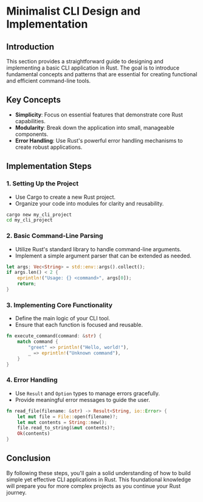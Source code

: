 # Minimalist CLI Design and Implementation

## Introduction

This section provides a straightforward guide to designing and implementing a basic CLI application in Rust. The goal is to introduce fundamental concepts and patterns that are essential for creating functional and efficient command-line tools.

## Key Concepts

- **Simplicity**: Focus on essential features that demonstrate core Rust capabilities.
- **Modularity**: Break down the application into small, manageable components.
- **Error Handling**: Use Rust's powerful error handling mechanisms to create robust applications.

## Implementation Steps

### 1. Setting Up the Project

- Use Cargo to create a new Rust project.
- Organize your code into modules for clarity and reusability.

```bash
cargo new my_cli_project
cd my_cli_project
```

### 2. Basic Command-Line Parsing

- Utilize Rust's standard library to handle command-line arguments.
- Implement a simple argument parser that can be extended as needed.

```rust
let args: Vec<String> = std::env::args().collect();
if args.len() < 2 {
    eprintln!("Usage: {} <command>", args[0]);
    return;
}
```

### 3. Implementing Core Functionality

- Define the main logic of your CLI tool.
- Ensure that each function is focused and reusable.

```rust
fn execute_command(command: &str) {
    match command {
        "greet" => println!("Hello, world!"),
        _ => eprintln!("Unknown command"),
    }
}
```

### 4. Error Handling

- Use `Result` and `Option` types to manage errors gracefully.
- Provide meaningful error messages to guide the user.

```rust
fn read_file(filename: &str) -> Result<String, io::Error> {
    let mut file = File::open(filename)?;
    let mut contents = String::new();
    file.read_to_string(&mut contents)?;
    Ok(contents)
}
```

## Conclusion

By following these steps, you'll gain a solid understanding of how to build simple yet effective CLI applications in Rust. This foundational knowledge will prepare you for more complex projects as you continue your Rust journey.
